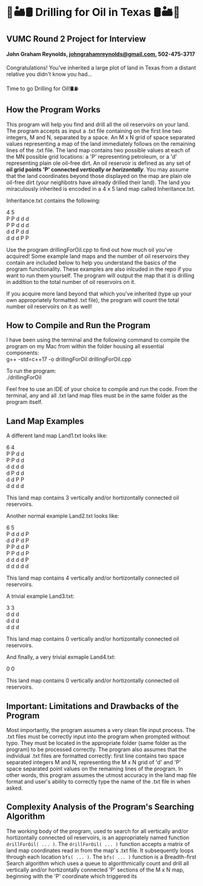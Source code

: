 # 🌵🏜️🛢️ Drilling for Oil in Texas 🛢️🏜️🌵
## VUMC Round 2 Project for Interview
#### John Graham Reynolds, johngrahamreynolds@gmail.com, 502-475-3717

Congratulations! You've inherited a large plot of land in Texas from a distant relative you didn't know you had...

Time to go Drilling for Oil!🛢️⛽

## How the Program Works

This program will help you find and drill all the oil reservoirs on your land. The program accepts as input a .txt file containing on the first line two integers, M and N, separated by a space. An M x N grid of space separated values representing a map of the land immediately follows on the remaining lines of the .txt file. The land map contains two possible values at each of the MN possible grid locations: a 'P' representing petroleum, or a 'd' representing plain ole oil-free dirt. An oil reservoir is defined as any set of **oil grid points 'P' connected _vertically_ or _horizontally_**. You may assume that the land coordinates beyond those displayed on the map are plain ole oil-free dirt (your neighbotrs have already drilled their land). The land you miraculously inherited is encoded in a 4 x 5 land map called Inheritance.txt. 

Inheritance.txt contains the following:

4 5  
P P d d d  
P P d d d  
d d P d d  
d d d P P  

Use the program drillingForOil.cpp to find out how much oil you've acquired! Some example land maps and the number of oil reservoirs they contain are included below to help you understand the basics of the program functionality. These examples are also inlcuded in the repo if you want to run them yourself. The program will output the map that it is drilling in addition to the total number of oil reservoirs on it.

If you acquire more land beyond that which you've inherited (type up your own appropriately formatted .txt file), the program will count the total number oil reservoirs on it as well!

## How to Compile and Run the Program

I have been using the terminal and the following command to compile the program on my Mac from within the folder housing all essential components:  
g++ -std=c++17 -o drillingForOil drillingForOil.cpp

To run the program:  
./drillingForOil  

Feel free to use an IDE of your choice to compile and run the code. From the terminal, any and all .txt land map files must be in the same folder as the program itself.

## Land Map Examples

A different land map Land1.txt looks like:

6 4  
P P d d  
P P d d  
d d d d  
d P d d  
d d P P  
d d d d  

This land map contains 3 vertically and/or hortizontally connected oil reservoirs.

Another normal example Land2.txt looks like:

6 5  
P d d d P  
d d P d P  
P P d d P  
P P d d P  
d d d d P  
d d d d d  

This land map contains 4 vertically and/or hortizontally connected oil reservoirs.

A trivial example Land3.txt:

3 3  
d d d  
d d d  
d d d  

This land map contains 0 vertically and/or hortizontally connected oil reservoirs.

And finally, a very trivial exmaple Land4.txt:

0 0


This land map contains 0 vertically and/or hortizontally connected oil reservoirs.

## Important: Limitations and Drawbacks of the Program

Most importantly, the program assumes a very clean file input process. The .txt files must be correctly input into the program when prompted without typo. They must be located in the appropriate folder (same folder as the program) to be processed correctly. The program also assumes that the individual .txt files are formatted correctly: first line contains two space separated integers M and N, representing the M x N grid of 'd' and 'P' space separated point values on the remaining lines of the program. In other words, this program assumes the utmost accuracy in the land map file format and user's ability to correctly type the name of the .txt file in when asked.

## Complexity Analysis of the Program's Searching Algorithm

The working body of the program, used to search for all vertically and/or hortizontally connected oil reservoirs, is an appropriately named function `drillForOil( ... )`. The `drillForOil( ... )` function accepts a matrix of land map coordinates read in from the map's .txt file. It subsequently loops through each location `bfs( ... )`. The `bfs( ... )` function is a Breadth-first Search algorithm which uses a queue to algorithmically count and drill all vertically and/or hortizontally connected 'P' sections of the M x N map, beginning with the 'P' coordinate which triggered its 
